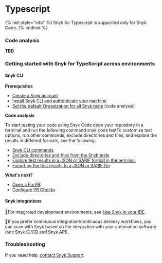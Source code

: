 # Typescript

{% hint style="info" %}
Snyk for Typescript is supported only for Snyk Code.
{% endhint %}

### Code analysis <a href="#code-analysis" id="code-analysis"></a>

**TBD**&#x20;

### Getting started with Snyk for TypeScript across environments <a href="#getting-started-with-snyk-for-apex-across-environments" id="getting-started-with-snyk-for-apex-across-environments"></a>

#### Snyk CLI  <a href="#snyk-cli" id="snyk-cli"></a>

**Prerequisites**

* ​[Create a Snyk account](https://app.gitbook.com/o/-M4tdxG8qotLgGZnLpFR/s/-MdwVZ6HOZriajCf5nXH/\~/diff/\~/changes/5641/getting-started/quickstart/create-a-snyk-account)​
* ​[Install Snyk CLI and authenticate your machine](https://app.gitbook.com/o/-M4tdxG8qotLgGZnLpFR/s/-MdwVZ6HOZriajCf5nXH/\~/diff/\~/changes/5641/snyk-cli/getting-started-with-the-snyk-cli#install-the-snyk-cli-and-authenticate-your-machine)​
* ​[Set the default Organization for all Snyk tests](https://app.gitbook.com/o/-M4tdxG8qotLgGZnLpFR/s/-MdwVZ6HOZriajCf5nXH/\~/diff/\~/changes/5641/scan-applications/snyk-code/using-snyk-code-from-the-cli/set-the-snyk-organization-for-the-cli-tests/setting-the-default-organization-for-all-cli-tests) (code analysis)

**Code analysis**

To start testing your code using Snyk Code open your repository in a terminal and run the following command:snyk code testTo customize test options, run other commands, exclude directories and files, and explore the results in different formats, see the following:

* ​[Snyk CLI commands](https://app.gitbook.com/o/-M4tdxG8qotLgGZnLpFR/s/-MdwVZ6HOZriajCf5nXH/\~/diff/\~/changes/5641/snyk-cli/commands#available-commands)​
* ​[Exclude directories and files from the Snyk tests](https://app.gitbook.com/o/-M4tdxG8qotLgGZnLpFR/s/-MdwVZ6HOZriajCf5nXH/\~/diff/\~/changes/5641/scan-applications/snyk-code/using-snyk-code-from-the-cli/excluding-directories-and-files-from-the-snyk-code-cli-test)​
* ​[Explore test results in a JSON or SARIF format in the terminal ](https://app.gitbook.com/o/-M4tdxG8qotLgGZnLpFR/s/-MdwVZ6HOZriajCf5nXH/\~/diff/\~/changes/5641/scan-applications/snyk-code/using-snyk-code-from-the-cli/working-with-the-snyk-code-cli-results/outputting-the-test-results-to-json-or-sarif-format-in-the-terminal)​
* ​[Exporting the test results to a JSON or SARIF file](https://app.gitbook.com/o/-M4tdxG8qotLgGZnLpFR/s/-MdwVZ6HOZriajCf5nXH/\~/diff/\~/changes/5641/scan-applications/snyk-code/using-snyk-code-from-the-cli/working-with-the-snyk-code-cli-results/exporting-the-test-results-to-a-json-or-sarif-file)​

**What's next?**

* ​[Open a Fix PR](https://app.gitbook.com/o/-M4tdxG8qotLgGZnLpFR/s/-MdwVZ6HOZriajCf5nXH/\~/diff/\~/changes/5641/scan-applications/supported-languages-and-frameworks/apex#open-a-fix-pr)
* ​[Configure PR Checks](https://app.gitbook.com/o/-M4tdxG8qotLgGZnLpFR/s/-MdwVZ6HOZriajCf5nXH/\~/diff/\~/changes/5641/scan-applications/run-pr-checks/configure-pr-checks)​

#### Snyk integrations  <a href="#snyk-integrations" id="snyk-integrations"></a>

​🔗For integrated development environments, see [Use Snyk in your IDE](https://app.gitbook.com/o/-M4tdxG8qotLgGZnLpFR/s/-MdwVZ6HOZriajCf5nXH/\~/diff/\~/changes/5641/integrations/ide-tools).​

:link:If you prefer continuous integration/continuous delivery workflows, you can scan with Snyk based on the integration with your automation software (see [Snyk CI/CD](https://app.gitbook.com/o/-M4tdxG8qotLgGZnLpFR/s/-MdwVZ6HOZriajCf5nXH/\~/diff/\~/changes/5641/integrations/snyk-ci-cd-integrations) and [Snyk API](https://app.gitbook.com/o/-M4tdxG8qotLgGZnLpFR/s/-MdwVZ6HOZriajCf5nXH/\~/diff/\~/changes/5641/snyk-api)).

### Troubleshooting <a href="#troubleshooting" id="troubleshooting"></a>

If you need help, [contact Snyk Support](https://support.snyk.io/hc/en-us).

